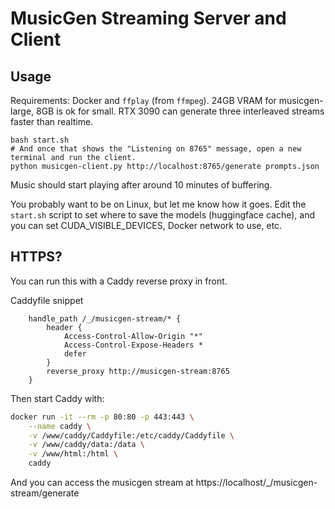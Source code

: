 # MusicGen Streaming Server and Client

## Usage

Requirements: Docker and  `ffplay` (from `ffmpeg`). 24GB VRAM for musicgen-large, 8GB is ok for small. RTX 3090 can generate three interleaved streams faster than realtime.

```
bash start.sh
# And once that shows the "Listening on 8765" message, open a new terminal and run the client.
python musicgen-client.py http://localhost:8765/generate prompts.json
```

Music should start playing after around 10 minutes of buffering.

You probably want to be on Linux, but let me know how it goes. Edit the `start.sh` script to set where to save the models (huggingface cache), and you can set CUDA_VISIBLE_DEVICES, Docker network to use, etc. 

## HTTPS?

You can run this with a Caddy reverse proxy in front.

Caddyfile snippet

```
    handle_path /_/musicgen-stream/* {
        header {
            Access-Control-Allow-Origin "*"
            Access-Control-Expose-Headers *
            defer
        }
        reverse_proxy http://musicgen-stream:8765
    }
```

Then start Caddy with:

```bash
docker run -it --rm -p 80:80 -p 443:443 \
    --name caddy \
    -v /www/caddy/Caddyfile:/etc/caddy/Caddyfile \
    -v /www/caddy/data:/data \
    -v /www/html:/html \
    caddy
```

And you can access the musicgen stream at https://localhost/_/musicgen-stream/generate
